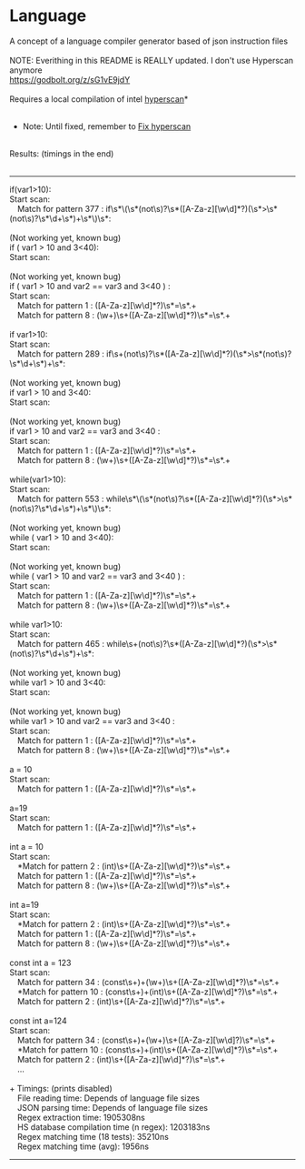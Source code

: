 # Language
A concept of a language compiler generator based of json instruction files
<br>
<br>
NOTE: Everithing in this README is REALLY updated. I don't use Hyperscan anymore
<br>
https://godbolt.org/z/sG1vE9jdY
<br>
<br>
Requires a local compilation of intel <a href="https://github.com/intel/hyperscan">hyperscan</a>*
<br>
<br>
* Note: Until fixed, remember to <a href="https://github.com/intel/hyperscan/issues/292#issuecomment-762635447">Fix hyperscan</a>
<br>
Results: (timings in the end)
<br>
<br>
<hr>
if(var1&gt;10):<br>
Start scan:<br>
&emsp;Match for pattern 377 : if\s*\(\s*(not\s)?\s*([A-Za-z][\w\d]*?)(\s*&gt;\s*(not\s)?\s*\d+\s*)+\s*\)\s*:<br>
<br>
(Not working yet, known bug)<br>
if  (  var1  &gt; 10  and 3&lt;40):<br>
Start scan:<br>
<br>
(Not working yet, known bug)<br>
if  (  var1  &gt; 10  and var2 == var3 and 3&lt;40  )  :<br>
Start scan:<br>
&emsp;Match for pattern 1 : ([A-Za-z][\w\d]*?)\s*=\s*.+<br>
&emsp;Match for pattern 8 : (\w+)\s+([A-Za-z][\w\d]*?)\s*=\s*.+<br>
<br>
if var1&gt;10:<br>
Start scan:<br>
&emsp;Match for pattern 289 : if\s+(not\s)?\s*([A-Za-z][\w\d]*?)(\s*&gt;\s*(not\s)?\s*\d+\s*)+\s*:<br>
<br>
(Not working yet, known bug)<br>
if    var1  &gt; 10  and 3&lt;40:<br>
Start scan:<br>
<br>
(Not working yet, known bug)<br>
if    var1  &gt; 10  and var2 == var3 and 3&lt;40   :<br>
Start scan:<br>
&emsp;Match for pattern 1 : ([A-Za-z][\w\d]*?)\s*=\s*.+<br>
&emsp;Match for pattern 8 : (\w+)\s+([A-Za-z][\w\d]*?)\s*=\s*.+<br>
<br>
while(var1&gt;10):<br>
Start scan:<br>
&emsp;Match for pattern 553 : while\s*\(\s*(not\s)?\s*([A-Za-z][\w\d]*?)(\s*&gt;\s*(not\s)?\s*\d+\s*)+\s*\)\s*:<br>
<br>
(Not working yet, known bug)<br>
while  (  var1  &gt; 10  and 3&lt;40):<br>
Start scan:<br>
<br>
(Not working yet, known bug)<br>
while  (  var1  &gt; 10  and var2 == var3 and 3&lt;40  )   :<br>
Start scan:<br>
&emsp;Match for pattern 1 : ([A-Za-z][\w\d]*?)\s*=\s*.+<br>
&emsp;Match for pattern 8 : (\w+)\s+([A-Za-z][\w\d]*?)\s*=\s*.+<br>
<br>
while var1&gt;10:<br>
Start scan:<br>
&emsp;Match for pattern 465 : while\s+(not\s)?\s*([A-Za-z][\w\d]*?)(\s*&gt;\s*(not\s)?\s*\d+\s*)+\s*:<br>
<br>
(Not working yet, known bug)<br>
while    var1  &gt; 10  and 3&lt;40:<br>
Start scan:<br>
<br>
(Not working yet, known bug)<br>
while   var1  &gt; 10  and var2 == var3   and    3&lt;40    :<br>
Start scan:<br>
&emsp;Match for pattern 1 : ([A-Za-z][\w\d]*?)\s*=\s*.+<br>
&emsp;Match for pattern 8 : (\w+)\s+([A-Za-z][\w\d]*?)\s*=\s*.+<br>
<br>
a    =     10<br>
Start scan:<br>
&emsp;Match for pattern 1 : ([A-Za-z][\w\d]*?)\s*=\s*.+<br>
<br>
a=19<br>
Start scan:<br>
&emsp;Match for pattern 1 : ([A-Za-z][\w\d]*?)\s*=\s*.+<br>
<br>
int   a   =  10<br>
Start scan:<br>
&emsp;*Match for pattern 2 : (int)\s+([A-Za-z][\w\d]*?)\s*=\s*.+<br>
&emsp;Match for pattern 1 : ([A-Za-z][\w\d]*?)\s*=\s*.+<br>
&emsp;Match for pattern 8 : (\w+)\s+([A-Za-z][\w\d]*?)\s*=\s*.+<br>
<br>
int a=19<br>
Start scan:<br>
&emsp;*Match for pattern 2 : (int)\s+([A-Za-z][\w\d]*?)\s*=\s*.+<br>
&emsp;Match for pattern 1 : ([A-Za-z][\w\d]*?)\s*=\s*.+<br>
&emsp;Match for pattern 8 : (\w+)\s+([A-Za-z][\w\d]*?)\s*=\s*.+<br>
<br>
const    int    a   = 123<br>
Start scan:<br>
&emsp;Match for pattern 34 : (const\s+)+(\w+)\s+([A-Za-z][\w\d]*?)\s*=\s*.+<br>
&emsp;*Match for pattern 10 : (const\s+)+(int)\s+([A-Za-z][\w\d]*?)\s*=\s*.+<br>
&emsp;Match for pattern 2 : (int)\s+([A-Za-z][\w\d]*?)\s*=\s*.+<br>
<br>
const int a=124<br>
Start scan:<br>
&emsp;Match for pattern 34 : (const\s+)+(\w+)\s+([A-Za-z][\w\d]?)\s*=\s*.+<br>
&emsp;*Match for pattern 10 : (const\s+)+(int)\s+([A-Za-z][\w\d]*?)\s*=\s*.+<br>
&emsp;Match for pattern 2 : (int)\s+([A-Za-z][\w\d]*?)\s*=\s*.+<br>
&emsp;...<br>
<br>
+ Timings: (prints disabled)<br>
&emsp;File reading time: Depends of language file sizes<br>
&emsp;JSON parsing time: Depends of language file sizes<br>
&emsp;Regex extraction time: 1905308ns<br>
&emsp;HS database compilation time (n regex): 1203183ns<br>
&emsp;Regex matching time (18 tests): 35210ns<br>
&emsp;Regex matching time (avg): 1956ns<br>
<hr>
